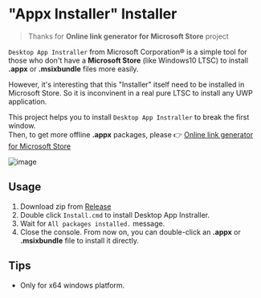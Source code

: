 # "Appx Installer" Installer

> Thanks for **Online link generator for Microsoft Store** project

`Desktop App Instraller` from Microsoft Corporation® is a simple tool for those who don't have a **Microsoft Store** (like Windows10 LTSC) to install **.appx** or **.msixbundle** files more easily.

However, it's interesting that this "Installer" itself need to be installed in Microsoft Store. So it is inconvinent in a real pure LTSC to install any UWP application.

This project helps you to install `Desktop App Instraller` to break the first window.  
Then, to get more offline **.appx** packages, please 👉 [Online link generator for Microsoft Store](https://store.rg-adguard.net/)

![image](https://github.com/yqs112358/AppxInstaller-Installer/assets/37969157/e13de645-9263-41a5-8d2e-006f37f3c873)


## Usage

1. Download zip from [Release](https://github.com/yqs112358/AppxInstaller-Installer/releases)
2. Double click `Install.cmd` to install Desktop App Instraller.
3. Wait for `All packages installed.` message.
4. Close the console. From now on, you can double-click an **.appx** or **.msixbundle** file to install it directly.

## Tips

- Only for x64 windows platform.
